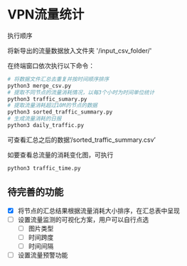 # VPN流量统计

执行顺序

将新导出的流量数据放入文件夹 '/input_csv_folder/'

在终端窗口依次执行以下命令：

```bash
# 将数据文件汇总去重复并按时间顺序排序
python3 merge_csv.py  
# 提取不同节点的流量消耗情况，以每3个小时为时间单位统计
python3 traffic_sumary.py  
# 提取流量消耗超过10M的节点的数据
python3 sorted_traffic_summary.py 
# 生成流量消耗的日报
python3 daily_traffic.py
```
可查看汇总之后的数据‘/sorted_traffic_summary.csv’

如要查看总流量的消耗变化图，可执行
```bash
python3 traffic_time.py   
```

## 待完善的功能

- [x] 将节点的汇总结果根据流量消耗大小排序，在汇总表中呈现
- [ ] 设置流量监测的可视化方案，用户可以自行点选
  - [ ] 图片类型
  - [ ] 时间跨度
  - [ ] 时间间隔
- [ ] 设置流量预警功能